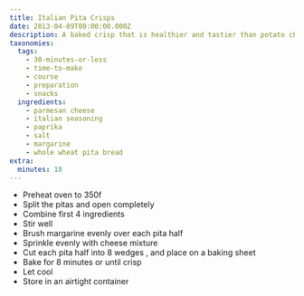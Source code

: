 ```yaml
---
title: Italian Pita Crisps
date: 2013-04-09T00:00:00.000Z
description: A baked crisp that is healthier and tastier than potato chips.
taxonomies:
  tags:
    - 30-minutes-or-less
    - time-to-make
    - course
    - preparation
    - snacks
  ingredients:
    - parmesan cheese
    - italian seasoning
    - paprika
    - salt
    - margarine
    - whole wheat pita bread
extra:
  minutes: 18
---
```

 - Preheat oven to 350f
 - Split the pitas and open completely
 - Combine first 4 ingredients
 - Stir well
 - Brush margarine evenly over each pita half
 - Sprinkle evenly with cheese mixture
 - Cut each pita half into 8 wedges , and place on a baking sheet
 - Bake for 8 minutes or until crisp
 - Let cool
 - Store in an airtight container

